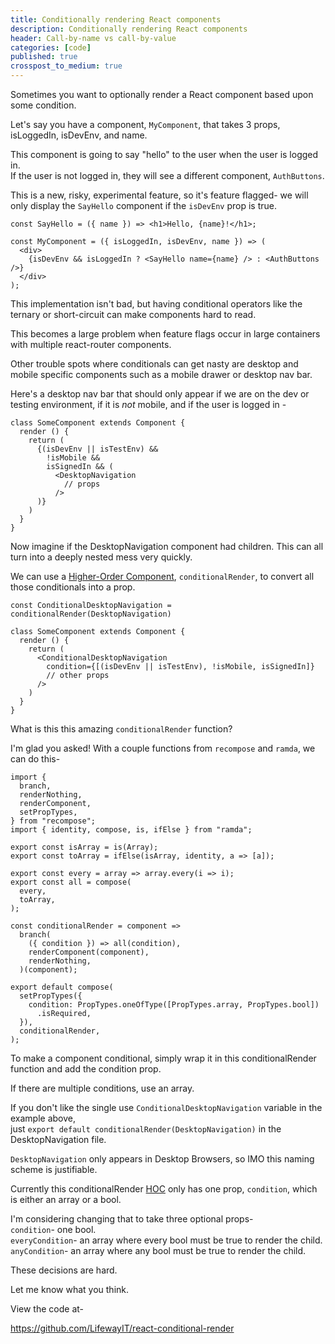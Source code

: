 ```yaml
---
title: Conditionally rendering React components
description: Conditionally rendering React components
header: Call-by-name vs call-by-value
categories: [code]
published: true
crosspost_to_medium: true
---
```

Sometimes you want to optionally render a React component based upon some condition.

Let's say you have a component, `MyComponent`, that takes 3 props, isLoggedIn, isDevEnv, and name.

This component is going to say "hello" to the user when the user is logged in.  
If the user is not logged in, they will see a different component, `AuthButtons`.

This is a new, risky, experimental feature, so it's feature flagged- we will only display the `SayHello` component if the `isDevEnv` prop is true.

```
const SayHello = ({ name }) => <h1>Hello, {name}!</h1>;

const MyComponent = ({ isLoggedIn, isDevEnv, name }) => (
  <div>
    {isDevEnv && isLoggedIn ? <SayHello name={name} /> : <AuthButtons />}
  </div>
); 
```
This implementation isn't bad, but having conditional operators like the ternary or short-circuit can make components hard to read.  

This becomes a large problem when feature flags occur in large containers with multiple react-router components.

Other trouble spots where conditionals can get nasty are desktop and mobile specific components such as a mobile drawer or desktop nav bar.

Here's a desktop nav bar that should only appear if we are on the dev or testing environment, if it is _not_ mobile, and if the user is logged in -
```
class SomeComponent extends Component {
  render () {
    return (
      {(isDevEnv || isTestEnv) &&
        !isMobile &&
        isSignedIn && (
          <DesktopNavigation
            // props
          />
      )}
    )
  }  
}
```

Now imagine if the DesktopNavigation component had children. This can all turn into a deeply nested mess very quickly.

We can use a [Higher-Order Component](https://reactjs.org/docs/higher-order-components.html), `conditionalRender`, to convert all those conditionals into a prop.
```
const ConditionalDesktopNavigation = conditionalRender(DesktopNavigation)

class SomeComponent extends Component {
  render () {
    return (
      <ConditionalDesktopNavigation
        condition={[(isDevEnv || isTestEnv), !isMobile, isSignedIn]}
        // other props
      />
    )
  }  
}  
```

What is this this amazing `conditionalRender` function?

I'm glad you asked!
With a couple functions from `recompose` and `ramda`, we can do this- 
```
import {
  branch,
  renderNothing,
  renderComponent,
  setPropTypes,
} from "recompose";
import { identity, compose, is, ifElse } from "ramda";

export const isArray = is(Array);
export const toArray = ifElse(isArray, identity, a => [a]);

export const every = array => array.every(i => i);
export const all = compose(
  every,
  toArray,
);

const conditionalRender = component =>
  branch(
    ({ condition }) => all(condition),
    renderComponent(component),
    renderNothing,
  )(component);

export default compose(
  setPropTypes({
    condition: PropTypes.oneOfType([PropTypes.array, PropTypes.bool])
      .isRequired,
  }),
  conditionalRender,
);
```

To make a component conditional, simply wrap it in this conditionalRender function and add the condition prop.  

If there are multiple conditions, use an array.

If you don't like the single use `ConditionalDesktopNavigation` variable in the example above,  
just `export default conditionalRender(DesktopNavigation)` in the DesktopNavigation file.  

`DesktopNavigation` only appears in Desktop Browsers, so IMO this naming scheme is justifiable.

Currently this conditionalRender [HOC](https://reactjs.org/docs/higher-order-components.html) only has one prop, `condition`, which is either an array or a bool.

I'm considering changing that to take three optional props-  
`condition`- one bool.  
`everyCondition`- an array where every bool must be true to render the child.  
`anyCondition`- an array where any bool must be true to render the child.

These decisions are hard.

Let me know what you think.

View the code at-

https://github.com/LifewayIT/react-conditional-render
